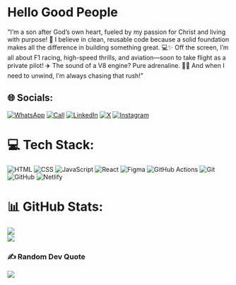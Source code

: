 # Hello Good People
"I’m a son after God’s own heart, fueled by my passion for Christ and living with purpose! 🙌 I believe in clean, reusable code because a solid foundation makes all the difference in building something great. 💻✨
Off the screen, I’m all about F1 racing, high-speed thrills, and aviation—soon to take flight as a private pilot! ✈️ The sound of a V8 engine? Pure adrenaline. 🚗💥 And when I need to unwind, I’m always chasing that rush!"

## 🌐 Socials:
[![WhatsApp](https://img.shields.io/badge/WhatsApp-%2304B300.svg?logo=WhatsApp&logoColor=white)](https://wa.me/254729079925)
[![Call](https://img.shields.io/badge/Call-%2300B5E2.svg?logo=phone&logoColor=white)](tel:+254729079925)
[![LinkedIn](https://img.shields.io/badge/LinkedIn-%230077B5.svg?logo=linkedin&logoColor=white)](https://linkedin.com/in/Geofrey-Mussembi) 
[![X](https://img.shields.io/badge/X-black.svg?logo=X&logoColor=white)](https://x.com/Mussembi)
[![Instagram](https://img.shields.io/badge/Instagram-%23E4405F.svg?logo=Instagram&logoColor=white)](https://instagram.com/i_am_musembi) 

# 💻 Tech Stack:
![HTML](https://img.shields.io/badge/html5-%23E34F26.svg?style=for-the-badge&logo=html5&logoColor=white) 
![CSS](https://img.shields.io/badge/css3-%231572B6.svg?style=for-the-badge&logo=css3&logoColor=white)
![JavaScript](https://img.shields.io/badge/javascript-%23323330.svg?style=for-the-badge&logo=javascript&logoColor=%23F7DF1E)
![React](https://img.shields.io/badge/react-%2320232a.svg?style=for-the-badge&logo=react&logoColor=%2361DAFB) 
![Figma](https://img.shields.io/badge/figma-%23F24E1E.svg?style=for-the-badge&logo=figma&logoColor=white) 
![GitHub Actions](https://img.shields.io/badge/github%20actions-%232671E5.svg?style=for-the-badge&logo=githubactions&logoColor=white) 
![Git](https://img.shields.io/badge/git-%23F05033.svg?style=for-the-badge&logo=git&logoColor=white) 
![GitHub](https://img.shields.io/badge/github-%23121011.svg?style=for-the-badge&logo=github&logoColor=white) 
![Netlify](https://img.shields.io/badge/netlify-%23000000.svg?style=for-the-badge&logo=netlify&logoColor=#00C7B7) 


# 📊 GitHub Stats:
![](https://github-readme-streak-stats.herokuapp.com/?user=Mussembi7&theme=shadow_green&hide_border=true)<br/>
![](https://github-readme-stats.vercel.app/api/top-langs/?username=Mussembi7&theme=shadow_green&hide_border=true&include_all_commits=true&count_private=true&layout=compact)

### ✍️ Random Dev Quote
![](https://quotes-github-readme.vercel.app/api?type=vetical&theme=gruvbox)
